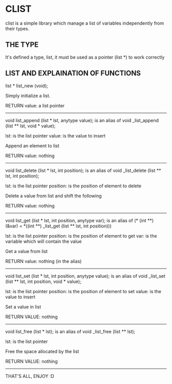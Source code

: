 CLIST
=====
clist is a simple library which manage a list of variables independently from
their types.

THE TYPE
--------
It's defined a type, list, it must be used as a pointer (list *) to work
correctly

LIST AND EXPLAINATION OF FUNCTIONS
----------------------------------

list * list_new (void);

Simply initialize a list.

RETURN value: a list pointer

-------------

void list_append (list * lst, anytype value);
is an alias of void _list_append (list ** lst, void * value);

lst:    is the list pointer
value:  is the value to insert

Append an element to list

RETURN value: nothing

-------------

void list_delete (list * lst, int position);
is an alias of void _list_delete (list ** lst, int position);

lst:        is the list pointer
position:   is the position of element to delete

Delete a value from list and shift the following

RETURN value: nothing

-------------

void list_get (list * lst, int position, anytype var);
is an alias of (* (int **) (&var) = *((int **) _list_get (list ** lst, int
                position)))

lst:        is the list pointer
position:   is the position of element to get
var:        is the variable which will contain the value

Get a value from list

RETURN value: nothing (in the alias)

-------------

void list_set (list * lst, int position, anytype value);
is an alias of void _list_set (list ** lst, int position, void * value);

lst:        is the list pointer
position:   is the position of element to set
value:      is the value to insert

Set a value in list

RETURN VALUE: nothing

-------------

void list_free (list * lst);
is an alias of void _list_free (list ** lst);

lst:        is the list pointer

Free the space allocated by the list

RETURN VALUE: nothing

-------------

THAT'S ALL, ENJOY :D

